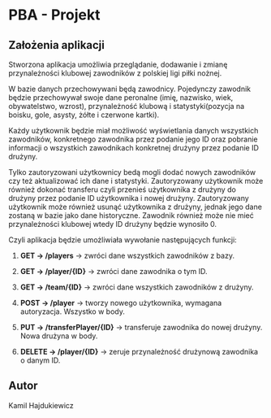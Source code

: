 # PBA - Projekt

## Założenia aplikacji
Stworzona aplikacja umożliwia przeglądanie, dodawanie i zmianę przynależności klubowej zawodników z polskiej ligi piłki nożnej.

W bazie danych przechowywani będą zawodnicy. Pojedynczy zawodnik będzie przechowywał swoje dane peronalne (imię, nazwisko, wiek, obywatelstwo, wzrost), przynależność klubową i statystyki(pozycja na boisku, gole, asysty, żółte i czerwone kartki).

Każdy użytkownik będzie miał możliwość wyświetlania danych wszystkich zawodników, konkretnego zawodnika przez podanie jego ID oraz pobranie informacji o wszystkich zawodnikach konkretnej drużyny przez podanie ID drużyny.

Tylko zautoryzowani użytkownicy bedą mogli dodać nowych zawodników czy też aktualizować ich dane i statystyki.
Zautoryzowany użytkownik może również dokonać transferu czyli przenieś użytkownika z drużyny do drużyny przez podanie ID użytkownika i nowej drużyny.
Zautoryzowany użytkownik może również usunąć użytkownika z drużyny, jednak jego dane zostaną w bazie jako dane historyczne.
Zawodnik również może nie mieć przynależności klubowej wtedy ID drużyny będzie wynosiło 0.

Czyli aplikacja będzie umożliwiała wywołanie następujących funkcji:

1. **GET -> /players**		-> zwróci dane wszystkich zawodników z bazy.

2. **GET -> /player/{ID}**  	-> zwróci dane zawodnika o tym ID.

3. **GET -> /team/{ID}**    	-> zwróci dane wszystkich zawodników z drużyny.

4. **POST -> /player** 	-> tworzy nowego użytkownika, wymagana autoryzacja. Wszystko w body.

5. **PUT -> /transferPlayer/{ID}** -> transferuje zawodnika do nowej drużyny. Nowa drużyna w body.

6. **DELETE -> /player/{ID}**	-> zeruje przynależność drużynową zawodnika o danym ID.


## Autor
Kamil Hajdukiewicz